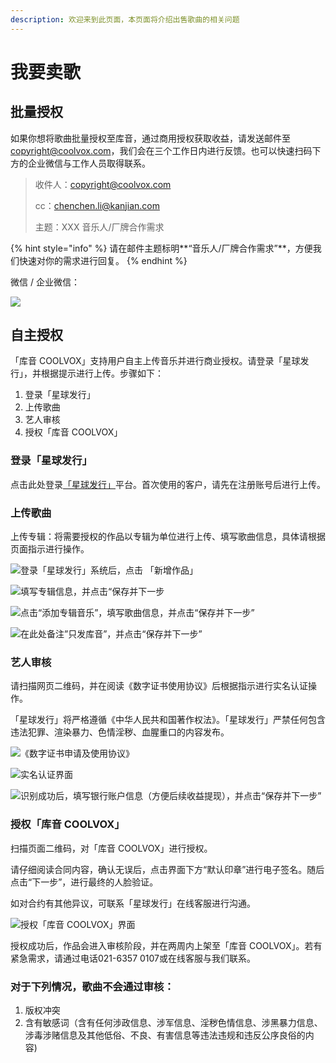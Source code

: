 ```yaml
---
description: 欢迎来到此页面，本页面将介绍出售歌曲的相关问题
---
```


# 我要卖歌

## 批量授权 <a href="#collaboration" id="collaboration"></a>

如果你想将歌曲批量授权至库音，通过商用授权获取收益，请发送邮件至 [copyright@coolvox.com](mailto:copyright@coolvox.com?subject=\[%E5%95%86%E5%8A%A1%E5%90%88%E4%BD%9C]%20XXX%20%E5%85%AC%E5%8F%B8%E5%95%86%E5%8A%A1%E5%90%88%E4%BD%9C%E9%9C%80%E6%B1%82)，我们会在三个工作日内进行反馈。也可以快速扫码下方的企业微信与工作人员取得联系。

> 收件人：copyright@coolvox.com
>
> cc：chenchen.li@kanjian.com
>
> 主题：XXX 音乐人/厂牌合作需求

{% hint style="info" %}
请在邮件主题标明**“音乐人/厂牌合作需求”**，方便我们快速对你的需求进行回复。
{% endhint %}

微信 / 企业微信：

![](<../.gitbook/assets/image (13).png>)

## 自主授权 <a href="#selfservice" id="selfservice"></a>

「库音 COOLVOX」支持用户自主上传音乐并进行商业授权。请登录「星球发行」，并根据提示进行上传。步骤如下：

1. 登录「星球发行」
2. 上传歌曲
3. 艺人审核
4. 授权「库音 COOLVOX」

### 登录「星球发行」

点击此处登录[「星球发行」](https://star.kanjian.com)平台。首次使用的客户，请先在注册账号后进行上传。

### 上传歌曲

上传专辑：将需要授权的作品以专辑为单位进行上传、填写歌曲信息，具体请根据页面指示进行操作。

![登录「星球发行」系统后，点击 「新增作品」](<../.gitbook/assets/001 (1).png>)

![填写专辑信息，并点击“保存并下一步](../.gitbook/assets/002.png)

![点击“添加专辑音乐”，填写歌曲信息，并点击“保存并下一步”](../.gitbook/assets/003.png)

![在此处备注”只发库音”，并点击“保存并下一步”](../.gitbook/assets/004.png)

### 艺人审核

请扫描网页二维码，并在阅读《数字证书使用协议》后根据指示进行实名认证操作。

「星球发行」将严格遵循《中华人民共和国著作权法》。「星球发行」严禁任何包含违法犯罪、渲染暴力、色情淫秽、血腥重口的内容发布。

![《数字证书申请及使用协议》](../.gitbook/assets/005.png)

![实名认证界面](../.gitbook/assets/006.png)

![识别成功后，填写银行账户信息（方便后续收益提现），并点击“保存并下一步”](<../.gitbook/assets/007 (1).png>)

### 授权「库音 COOLVOX」

扫描页面二维码，对「库音 COOLVOX」进行授权。

请仔细阅读合同内容，确认无误后，点击界面下方“默认印章”进行电子签名。随后点击“下一步”，进行最终的人脸验证。

如对合约有其他异议，可联系「星球发行」在线客服进行沟通。

&#x20;

![授权「库音 COOLVOX」界面](../.gitbook/assets/008.png)

授权成功后，作品会进入审核阶段，并在两周内上架至「库音 COOLVOX」。若有紧急需求，请通过电话021-6357 0107或在线客服与我们联系。

### 对于下列情况，歌曲不会通过审核：

1. 版权冲突
2. 含有敏感词（含有任何涉政信息、涉军信息、淫秽色情信息、涉黑暴力信息、涉毒涉赌信息及其他低俗、不良、有害信息等违法违规和违反公序良俗的内容)

##
